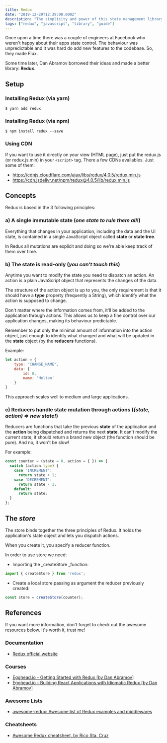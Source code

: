 ```yaml
---
title: Redux
date: "2019-12-29T12:39:00.000Z"
description: "The simplicity and power of this state management library"
tags: ["redux", "javascript", "library", "guide"]
---
```


Once upon a time there was a couple of engineers at Facebook who weren't happy about their apps state control. The behaviour was unpredictable and it was hard do add new features to the codebase. So, they made Flux.

Some time later, Dan Abramov borrowed their ideas and made a better library: **Redux**.

## Setup

### Installing Redux (via yarn)

`$ yarn add redux`

### Installing Redux (via npm)

`$ npm install redux --save`

### Using CDN

If you want to use it directly on your view (HTML page), just put the redux.js (or redux.js.min) in your `<script>` tag.
There a few CDNs availables. Just some of them:

- https://cdnjs.cloudflare.com/ajax/libs/redux/4.0.5/redux.min.js
- https://cdn.jsdelivr.net/npm/redux@4.0.5/lib/redux.min.js

## Concepts

Redux is based in the 3 following principles:

### a) A single immutable state (*one state to rule them all!*)

Everything that changes in your application, including the data and the UI state, is contained in a single JavaScript object called **state** or **state tree**.

In Redux all mutations are explicit and doing so we're able keep track of them over time.

### b) The state is read-only (*you can't touch this*)

Anytime you want to modify the state you need to dispatch an action. An action is a plain JavaScript object that represents the changes of the data.

The structure of the action object is up to you, the only requirement is that it should have a **type** property (frequently a String), which identify what the action is supposed to change.

Don't matter where the information comes from, it'll be added to the application through actions. This allows us to keep a fine control over our application changes, making its behaviour predictable.

Remember to put only the minimal amount of information into the action object, just enough to identify what changed and what will be updated in the **state** object (by the **reducers** functions).

Example:

```javascript
let action = {
    type: "CHANGE_NAME",
    data: {
        id: 0,
        name: 'Helton'
    }
}
```

This approach scales well to medium and large applications.

### c) Reducers handle state mutation through actions (*(state, action) => new state!*)

Reducers are functions that take the previous **state** of the application and the **action** being dispatched and returns the next **state**. It can't modify the current state, it should return a brand new object (the function should be pure). And no, it won't be slow!

For example:

```javascript
const counter = (state = 0, action = { }) => {
  switch (action.type) {
    case 'INCREMENT':
      return state + 1;
    case 'DECREMENT':
      return state - 1;
    default:
      return state;
  }
};
```

## The *store*

The store binds together the three principles of Redux. It holds the application's state object and lets you dispatch actions.

When you create it, you specify a reducer function.

In order to use store we need:

- Importing the _createStore _function:

```javascript
import { createStore } from 'redux';
```

- Create a local store passing as argument the reducer previously created:

```javascript
const store = createStore(counter);
```

## References

If you want more information, don't forget to check out the awesome resources below. It's worth it, trust me!

### Documentation

- [Redux official website](https://redux.js.org/)

### Courses

- [Egghead.io - Getting Started with Redux [by Dan Abramov]](https://egghead.io/courses/getting-started-with-redux)
- [Egghead.io - Building React Applications with Idiomatic Redux [by Dan Abramov]](https://egghead.io/courses/building-react-applications-with-idiomatic-redux)

### Awesome Lists

- [awesome-redux: Awesome list of Redux examples and middlewares](https://github.com/xgrommx/awesome-redux)

### Cheatsheets

- [Awesome Redux cheatsheet, by Rico Sta. Cruz](https://devhints.io/awesome-redux)
